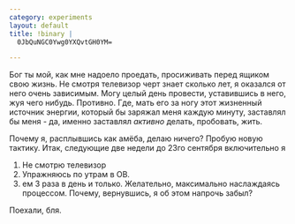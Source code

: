 ```yaml
--- 
category: experiments
layout: default
title: !binary |
  0JbQuNGC0Ywg0YXQvtGH0YM=

---
```

Бог ты мой, как мне надоело проедать, просиживать перед ящиком свою жизнь. Не смотря телевизор черт знает сколько лет, я оказался от него очень зависимым. Могу целый день провести, уставившись в него, жуя чего нибудь. Противно.  Где, мать его за ногу этот жизненный источник энергии, который бы заряжал меня каждую минуту, заставлял бы меня - да, именно заставлял _активно_ делать, пробовать, жить. 

Почему я, расплывшись как амёба, делаю ничего?
Пробую новую тактику. Итак, следующие две недели до 23го сентября включительно я
1) Не смотрю телевизор
2) Упражняюсь по утрам в ОВ.
3) ем 3 раза в день и только. Желательно, максимально наслаждаясь процессом. Почему, вернувшись, я об этом напрочь забыл?

Поехали, бля.
